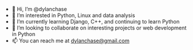 - 👋 Hi, I’m @dylanchase
- 👀 I’m interested in Python, Linux and data analysis
- 🌱 I’m currently learning Django, C++, and continuing to learn Python
- 💞️ I’m looking to collaborate on interesting projects or web development in Python
- 📫 You can reach me at dylanchase@gmail.com

<!---
dylanchase/dylanchase is a ✨ special ✨ repository because its `README.md` (this file) appears on your GitHub profile.
You can click the Preview link to take a look at your changes.
--->
